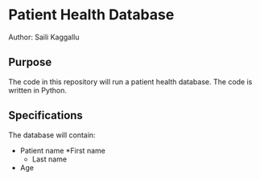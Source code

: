 # Patient Health Database

Author: Saili Kaggallu

## Purpose
The code in this repository will run a patient health database. 
The code is written in Python. 

## Specifications
The database will contain:
* Patient name
  *First name
  * Last name
* Age
 